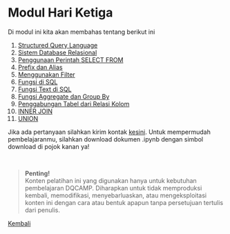 <h1>Modul Hari Ketiga</h1>
<p>Di modul ini kita akan membahas tentang berikut ini</p>
<ol>
    <li><a href="https://nbviewer.org/github/AbelKristanto/learning-course/blob/465cfeb926e6a881e22d12401efa81251dc70b4b/dqcamp2022/day-3/Structured_Query_Language.ipynb">Structured Query Language</a></li>
    <li><a href="https://nbviewer.org/github/AbelKristanto/learning-course/blob/465cfeb926e6a881e22d12401efa81251dc70b4b/dqcamp2022/day-3/Sistem_Database_Relasional.ipynb">Sistem Database Relasional</a></li>
    <li><a href="https://nbviewer.org/github/AbelKristanto/learning-course/blob/465cfeb926e6a881e22d12401efa81251dc70b4b/dqcamp2022/day-3/Penggunaan_Perintah_SELECT_FROM.ipynb">Penggunaan Perintah SELECT FROM</a></li>
    <li><a href="https://nbviewer.org/github/AbelKristanto/learning-course/blob/465cfeb926e6a881e22d12401efa81251dc70b4b/dqcamp2022/day-3/Prefix_dan_Alias.ipynb">Prefix dan Alias</a></li>
    <li><a href="https://nbviewer.org/github/AbelKristanto/learning-course/blob/465cfeb926e6a881e22d12401efa81251dc70b4b/dqcamp2022/day-3/Menggunakan_Filter.ipynb">Menggunakan Filter</a></li>
    <li><a href="https://nbviewer.org/github/AbelKristanto/learning-course/blob/465cfeb926e6a881e22d12401efa81251dc70b4b/dqcamp2022/day-3/Fungsi_di_SQL.ipynb">Fungsi di SQL</a></li>
    <li><a href="https://nbviewer.org/github/AbelKristanto/learning-course/blob/465cfeb926e6a881e22d12401efa81251dc70b4b/dqcamp2022/day-3/Fungsi_Text_di_SQL.ipynb">Fungsi Text di SQL</a></li>
    <li><a href="https://nbviewer.org/github/AbelKristanto/learning-course/blob/465cfeb926e6a881e22d12401efa81251dc70b4b/dqcamp2022/day-3/Fungsi_Aggregate_dan_Group_By.ipynb">Fungsi Aggregate dan Group By</a></li>
    <li><a href="https://nbviewer.org/github/AbelKristanto/learning-course/blob/465cfeb926e6a881e22d12401efa81251dc70b4b/dqcamp2022/day-3/Penggabungan_Tabel_dari_Relasi_Kolom.ipynb">Penggabungan Tabel dari Relasi Kolom</a></li>
    <li><a href="https://nbviewer.org/github/AbelKristanto/learning-course/blob/465cfeb926e6a881e22d12401efa81251dc70b4b/dqcamp2022/day-3/INNER_JOIN.ipynb">INNER JOIN</a></li>
    <li><a href="https://nbviewer.org/github/AbelKristanto/learning-course/blob/465cfeb926e6a881e22d12401efa81251dc70b4b/dqcamp2022/day-3/Union.ipynb">UNION</a></li>
</ol>

Jika ada pertanyaan silahkan kirim kontak [kesini](https://id.linkedin.com/in/abelkristanto/in). Untuk mempermudah pembelajaranmu, silahkan download dokumen .ipynb dengan simbol download di pojok kanan ya!

</br>

>**Penting!**</br>Konten pelatihan ini yang digunakan hanya untuk kebutuhan pembelajaran DQCAMP. Diharapkan untuk tidak memproduksi kembali, memodifikasi, menyebarluaskan, atau mengeksploitasi konten ini dengan cara atau bentuk apapun tanpa persetujuan tertulis dari penulis.

[Kembali](https://github.com/AbelKristanto/learning-course/blob/main/dqcamp2022/readme.MD)


